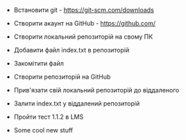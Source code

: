 - Встановити git - https://git-scm.com/downloads
- Створити акаунт на GitHub - https://github.com/
- Створити локальний репозиторій на свому ПК
- Добавити файл index.txt в репозиторій
- Закомітити файл
- Створити репозиторій на GitHub
- Прив'язати свій локальний репозиторій до віддаленого
- Залити index.txt у віддалений репозиторій

- Пройти тест 1.1.2 в LMS

- Some cool new stuff
